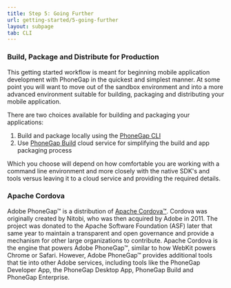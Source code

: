```yaml
---
title: Step 5: Going Further
url: getting-started/5-going-further
layout: subpage
tab: CLI
---
```


### Build, Package and Distribute for Production

This getting started workflow is meant for beginning mobile application development with PhoneGap in the quickest and simplest manner.
At some point you will want to move out of the sandbox environment and into a more advanced environment suitable for
building, packaging and distributing your mobile application.

There are two choices available for building and packaging your applications:

1. Build and package locally using the [PhoneGap CLI](http://docs.phonegap.com/en/edge/guide_cli_index.md.html#The%20Command-Line%20Interface)
2. Use [PhoneGap Build](http://build.phonegap.com) cloud service for simplifying the build and app packaging process

Which you choose will depend on how comfortable you are working with a command line environment and more closely with the native SDK's and tools versus
leaving it to a cloud service and providing the required details.  


### Apache Cordova
Adobe PhoneGap&#8482; is a distribution of [Apache Cordova&#8482;](http://cordova.io). Cordova was originally created by Nitobi, who was then acquired by Adobe in 2011.
 The project was donated to the Apache Software Foundation (ASF) later that same year to maintain a transparent and open governance
 and provide a mechanism for other large organizations to contribute. Apache Cordova is the engine that powers Adobe PhoneGap&#8482;, similar to how WebKit
 powers Chrome or Safari. However, Adobe PhoneGap&#8482; provides additional tools that tie into other Adobe services, including tools like the PhoneGap Developer App, the PhoneGap
 Desktop App, PhoneGap Build and PhoneGap Enterprise.
